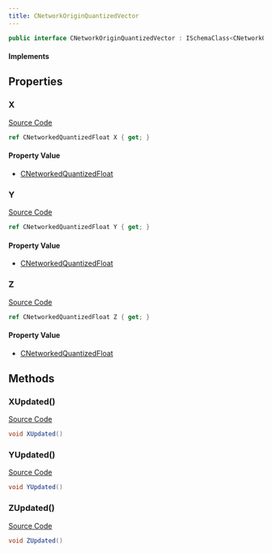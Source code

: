 ```yaml
---
title: CNetworkOriginQuantizedVector
---
```


```csharp
public interface CNetworkOriginQuantizedVector : ISchemaClass<CNetworkOriginQuantizedVector>, ISchemaField, ISchemaClass, INativeHandle
```

#### Implements

## Properties

### X

[Source Code](https://github.com/swiftly-solution/swiftlys2/blob/beta/managed/src/SwiftlyS2.Generated/Schemas/Interfaces/CNetworkOriginQuantizedVector.cs#L16)

```csharp
ref CNetworkedQuantizedFloat X { get; }
```

#### Property Value

- [CNetworkedQuantizedFloat](/docs/api/shared/natives/cnetworkedquantizedfloat)

### Y

[Source Code](https://github.com/swiftly-solution/swiftlys2/blob/beta/managed/src/SwiftlyS2.Generated/Schemas/Interfaces/CNetworkOriginQuantizedVector.cs#L18)

```csharp
ref CNetworkedQuantizedFloat Y { get; }
```

#### Property Value

- [CNetworkedQuantizedFloat](/docs/api/shared/natives/cnetworkedquantizedfloat)

### Z

[Source Code](https://github.com/swiftly-solution/swiftlys2/blob/beta/managed/src/SwiftlyS2.Generated/Schemas/Interfaces/CNetworkOriginQuantizedVector.cs#L20)

```csharp
ref CNetworkedQuantizedFloat Z { get; }
```

#### Property Value

- [CNetworkedQuantizedFloat](/docs/api/shared/natives/cnetworkedquantizedfloat)

## Methods

### XUpdated()

[Source Code](https://github.com/swiftly-solution/swiftlys2/blob/beta/managed/src/SwiftlyS2.Generated/Schemas/Interfaces/CNetworkOriginQuantizedVector.cs#L22)

```csharp
void XUpdated()
```

### YUpdated()

[Source Code](https://github.com/swiftly-solution/swiftlys2/blob/beta/managed/src/SwiftlyS2.Generated/Schemas/Interfaces/CNetworkOriginQuantizedVector.cs#L23)

```csharp
void YUpdated()
```

### ZUpdated()

[Source Code](https://github.com/swiftly-solution/swiftlys2/blob/beta/managed/src/SwiftlyS2.Generated/Schemas/Interfaces/CNetworkOriginQuantizedVector.cs#L24)

```csharp
void ZUpdated()
```

